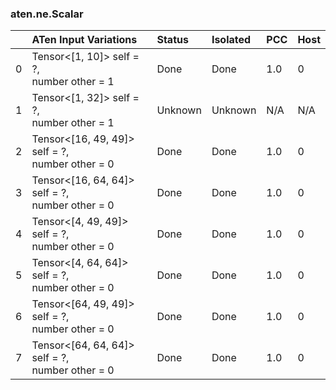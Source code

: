 ### aten.ne.Scalar
|    | ATen Input Variations                              | Status   | Isolated   | PCC   | Host   |
|---:|:---------------------------------------------------|:---------|:-----------|:------|:-------|
|  0 | Tensor<[1, 10]> self = ?,<br>number other = 1      | Done     | Done       | 1.0   | 0      |
|  1 | Tensor<[1, 32]> self = ?,<br>number other = 1      | Unknown  | Unknown    | N/A   | N/A    |
|  2 | Tensor<[16, 49, 49]> self = ?,<br>number other = 0 | Done     | Done       | 1.0   | 0      |
|  3 | Tensor<[16, 64, 64]> self = ?,<br>number other = 0 | Done     | Done       | 1.0   | 0      |
|  4 | Tensor<[4, 49, 49]> self = ?,<br>number other = 0  | Done     | Done       | 1.0   | 0      |
|  5 | Tensor<[4, 64, 64]> self = ?,<br>number other = 0  | Done     | Done       | 1.0   | 0      |
|  6 | Tensor<[64, 49, 49]> self = ?,<br>number other = 0 | Done     | Done       | 1.0   | 0      |
|  7 | Tensor<[64, 64, 64]> self = ?,<br>number other = 0 | Done     | Done       | 1.0   | 0      |

